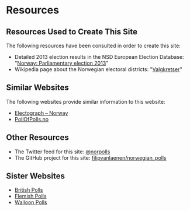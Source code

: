 # Resources

## Resources Used to Create This Site

The following resources have been consulted in order to create this site:

+ Detailed 2013 election results in the NSD European Election Database: "[Norway: Parliamentary election 2013](http://eed.nsd.uib.no/webview/index.jsp?stubs=nuts_id&study=http%3A%2F%2F129.177.90.166%3A80%2Fobj%2FfStudy%2Fnopa2013&virtualslice=pv_p_value&measuretype=4&headers=party_name_org&mode=cube&v=2&party_name_orgsubset=1+-+9&cube=http%3A%2F%2F129.177.90.166%3A80%2Fobj%2FfCube%2Fnopa2013_C1&nuts_idsubset=NO%2CNO011+-+NO073&virtualsubset=pv_p_value&layers=virtual&measure=common&top=yes)"
+ Wikipedia page about the Norwegian electoral districts: "[Valgkretser](https://no.wikipedia.org/wiki/Valg_i_Norge#Valgkretser)"

## Similar Websites

The following websites provide similar information to this website:

+ [Electograph – Norway](http://www.electograph.com/search/label/Norway)
+ [PollOfPolls.no](http://www.pollofpolls.no/)

## Other Resources

+ The Twitter feed for this site: [@norpolls](https://twitter.com/norpolls)
+ The GitHub project for this site: [filipvanlaenen/norwegian_polls](https://github.com/filipvanlaenen/norwegian_polls)

## Sister Websites

+ [British Polls](https://filipvanlaenen.github.io/british_polls/)
+ [Flemish Polls](https://filipvanlaenen.github.io/flemish_polls/)
+ [Walloon Polls](https://filipvanlaenen.github.io/walloon_polls/)

